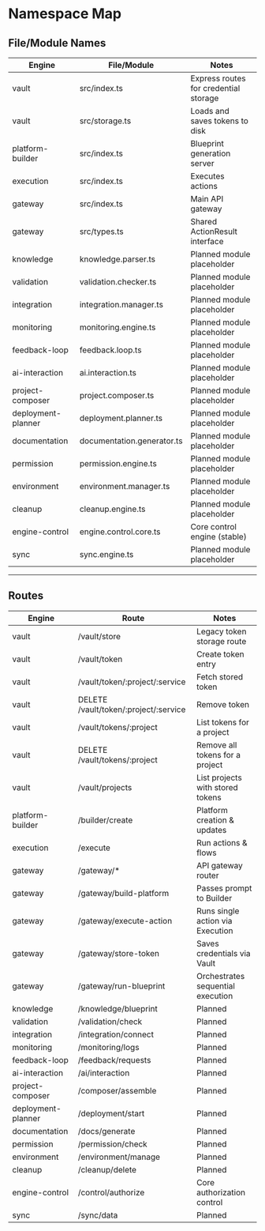 # Namespace Map

## File/Module Names

| Engine           | File/Module                | Notes                           |
|------------------|----------------------------|---------------------------------|
| vault            | src/index.ts               | Express routes for credential storage |
| vault            | src/storage.ts             | Loads and saves tokens to disk |
| platform-builder | src/index.ts               | Blueprint generation server |
| execution        | src/index.ts               | Executes actions |
| gateway          | src/index.ts               | Main API gateway |
| gateway          | src/types.ts               | Shared ActionResult interface |
| knowledge        | knowledge.parser.ts        | Planned module placeholder      |
| validation       | validation.checker.ts      | Planned module placeholder      |
| integration      | integration.manager.ts     | Planned module placeholder      |
| monitoring       | monitoring.engine.ts       | Planned module placeholder      |
| feedback-loop    | feedback.loop.ts           | Planned module placeholder      |
| ai-interaction   | ai.interaction.ts          | Planned module placeholder      |
| project-composer | project.composer.ts        | Planned module placeholder      |
| deployment-planner | deployment.planner.ts     | Planned module placeholder      |
| documentation    | documentation.generator.ts | Planned module placeholder      |
| permission       | permission.engine.ts       | Planned module placeholder      |
| environment      | environment.manager.ts     | Planned module placeholder      |
| cleanup          | cleanup.engine.ts          | Planned module placeholder      |
| engine-control   | engine.control.core.ts     | Core control engine (stable)    |
| sync             | sync.engine.ts             | Planned module placeholder      |

---

## Routes

| Engine           | Route                     | Notes                          |
|------------------|---------------------------|--------------------------------|
| vault            | /vault/store              | Legacy token storage route |
| vault            | /vault/token              | Create token entry |
| vault            | /vault/token/:project/:service | Fetch stored token |
| vault            | DELETE /vault/token/:project/:service | Remove token |
| vault            | /vault/tokens/:project | List tokens for a project |
| vault            | DELETE /vault/tokens/:project | Remove all tokens for a project |
| vault            | /vault/projects | List projects with stored tokens |
| platform-builder | /builder/create           | Platform creation & updates    |
| execution        | /execute                  | Run actions & flows            |
| gateway          | /gateway/*                    | API gateway router |
| gateway          | /gateway/build-platform       | Passes prompt to Builder |
| gateway          | /gateway/execute-action       | Runs single action via Execution |
| gateway          | /gateway/store-token          | Saves credentials via Vault |
| gateway          | /gateway/run-blueprint        | Orchestrates sequential execution |
| knowledge        | /knowledge/blueprint      | Planned                       |
| validation       | /validation/check         | Planned                       |
| integration      | /integration/connect      | Planned                       |
| monitoring       | /monitoring/logs          | Planned                       |
| feedback-loop    | /feedback/requests        | Planned                       |
| ai-interaction   | /ai/interaction           | Planned                       |
| project-composer | /composer/assemble        | Planned                       |
| deployment-planner | /deployment/start        | Planned                       |
| documentation    | /docs/generate            | Planned                       |
| permission       | /permission/check         | Planned                       |
| environment      | /environment/manage       | Planned                       |
| cleanup          | /cleanup/delete           | Planned                       |
| engine-control   | /control/authorize        | Core authorization control    |
| sync             | /sync/data                | Planned                       |
